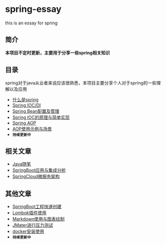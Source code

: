 # spring-essay
this is an essay for spring

## 简介
 **本项目不定时更新，主要用于分享一些spring相关知识**

## 目录

spring对于java从业者来说应该很熟悉，本项目主要分享个人对于spring的一些理解以及应用

- [什么是spring](/document/spring简述.md)
- [Spring IOC/DI](/document/spring控制反转与依赖注入.md)
- [Spring Bean配置及管理]()
- [Spring IOC的原理与简单实现]()
- [Spring AOP]()
- [AOP使用示例与场景]()
- **`持续更新中`**

## 相关文章

- [Java随笔](https://github.com/shiwei175hll/java-essay)
- [SpringBoot应用与集成分析](https://github.com/shiwei175hll/springboot-essay)
- [SpringCloud微服务架构](https://github.com/shiwei175hll/springcloud-essay)

## 其他文章

- [SpringBoot工程快速创建]()
- [Lombok插件使用]()
- [Markdown使用与图表绘制]()
- [JMater进行压力测试]()
- [docker安装使用]()
- **`持续更新中`**
